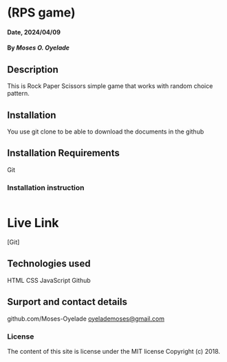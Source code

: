 # (RPS game)
#### Date, 2024/04/09
#### By *Moses O. Oyelade*
## Description
This is Rock Paper Scissors simple game that works with random choice pattern.
## Installation
You use git clone to be able to download the documents in the github
## Installation Requirements
Git
### Installation instruction
```

```
# Live Link
[Git]
## Technologies used
HTML
CSS
JavaScript
Github

## Surport and contact details
github.com/Moses-Oyelade
oyelademoses@gmail.com
### License
The content of this site is license under the MIT license
Copyright (c) 2018.